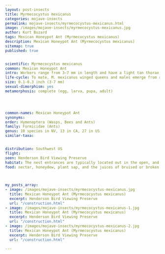 ```yaml
---
layout: post-insects
title: Myrmecocystus mexicanus
categories: mojave-insects
permalink: mojave-insects/myrmecocystus-mexicanus.html
image: /images/mojave-insects/myrmecocystus-mexicanus.jpg
author: Kurt Buzard
tags: Mexican Honeypot Ant (Myrmecocystus mexicanus)
description: Mexican Honeypot Ant (Myrmecocystus mexicanus)
sitemap: true
published: true


scientific: Myrmecocystus mexicanus
common: Mexican Honeypot Ant
intro: Workers range from 3–7 mm in length and have a light tan thorax, legs and slightly darker head with black mandibles. The gaster is brownish-gray. Queens are roughly 9 mm in length. The head and mandibles are a reddish brown. The thorax is yellowish brown, and the gaster is a lighter shade of yellow. The legs are a dull yellow. Males are typically about 6 mm long and have a small black head and black thorax, except a reddish-brown pronotum. The gaster is a dark brown, and the legs are gray. Males are winged.
life-cycle: To mate, M. mexicanus winged queens and males emerge from an existing colony and swarm in nuptial flights. These flights occur in late July in the evening, typically at about the same time of day when the colony workers begin foraging. The flights usually occur the day after a rain.
size: 0.1-0.3 inch (3-7 mm)
sexual-dimorphism: yes
metamorphosis: complete (egg, larva, pupa, adult)




common-names: Mexican Honeypot Ant
synonyms: 
order: Hymenoptera (Wasps, Bees and Ants)
family: Formicidae (Ants)
genus: 10 species in NV, 13 in CA, 27 in US
similar-taxa: 


distribution: Southwest US
flight: 
seen: Henderson Bird Viewing Preserve
habitat: The nest entrances are typically located out in the open, and the colonies will move their entrances if their original entrance hole (tumulus) becomes shaded.
food: nectar, honeydew, plant sap, and the juices of bruised or broken fruits like cacti
 
   

my_posts_array:
- image: /images/mojave-insects/myrmecocystus-mexicanus.jpg
  title: Mexican Honeypot Ant (Myrmecocystus mexicanus)
  excerpt: Henderson Bird Viewing Preserve
  url: "/construction.html"
- image: /images/mojave-insects/myrmecocystus-mexicanus-1.jpg
  title: Mexican Honeypot Ant (Myrmecocystus mexicanus)
  excerpt: Henderson Bird Viewing Preserve
  url: "/construction.html"
- image: /images/mojave-insects/myrmecocystus-mexicanus-2.jpg
  title: Mexican Honeypot Ant (Myrmecocystus mexicanus)
  excerpt: Henderson Bird Viewing Preserve
  url: "/construction.html"
 
---
```

  
  
 <p></p>
  